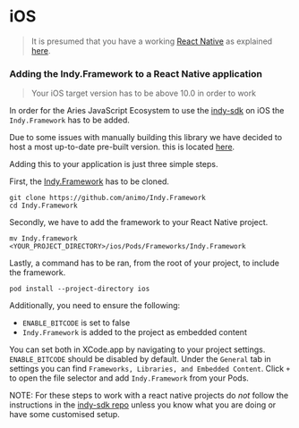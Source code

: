 # iOS

> It is presumed that you have a working [React
> Native](https://reactnative.dev) as explained
> [here](https://reactnative.dev/docs/environment-setup).

### Adding the Indy.Framework to a React Native application

> Your iOS target version has to be above 10.0 in order to work

In order for the Aries JavaScript Ecosystem to use the
[indy-sdk](https://github.com/hyperledger/indy-sdk) on iOS the `Indy.Framework`
has to be added.

Due to some issues with manually building this library we have decided to host
a most up-to-date pre-built version. this is located
[here](https://github.com/animo/Indy.Framework).

Adding this to your application is just three simple steps.

First, the [Indy.Framework](https://github.com/animo/Indy.Framework) has to be
cloned.

```console
git clone https://github.com/animo/Indy.Framework
cd Indy.Framework
```

Secondly, we have to add the framework to your React Native project.

```console
mv Indy.framework <YOUR_PROJECT_DIRECTORY>/ios/Pods/Frameworks/Indy.Framework
```

Lastly, a command has to be ran, from the root of your project, to include the
framework.

```console
pod install --project-directory ios
```

Additionally, you need to ensure the following:

- `ENABLE_BITCODE` is set to false
- `Indy.Framework` is added to the project as embedded content

You can set both in XCode.app by navigating to your project settings. `ENABLE_BITCODE` should be disabled by default.
Under the `General` tab in settings you can find `Frameworks, Libraries, and Embedded Content`. Click `+` to open the file selector and add `Indy.Framework` from your Pods.

NOTE: For these steps to work with a react native projects do _not_ follow the instructions in the [indy-sdk repo](https://github.com/hyperledger/indy-sdk) unless you know what you are doing or have some customised setup.
